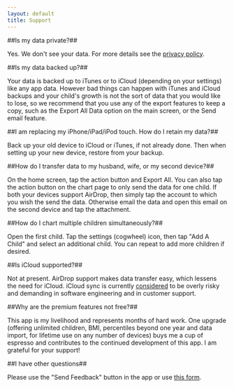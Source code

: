 ```yaml
---
layout: default
title: Support
---
```

##Is my data private?##

Yes. We don't see your data. For more details see the [privacy policy](/privacy).

##Is my data backed up?##

Your data is backed up to iTunes or to iCloud (depending on your settings) like any app data. However bad things can happen with iTunes and iCloud backups and your child's growth is not the sort of data that you would like to lose, so we recommend that you use any of the export features to keep a copy, such as the Export All Data option on the main screen, or the Send email feature.

##I am replacing my iPhone/iPad/iPod touch. How do I retain my data?##

Back up your old device to iCloud or iTunes, if not already done. Then when setting up your new device, restore from your backup.

##How do I transfer data to my husband, wife, or my second device?##

On the home screen, tap the action button and Export All. You can also tap the action button on the chart page to only send the data for one child.
If both your devices support AirDrop, then simply tap the account to which you wish the send the data. Otherwise email the data and open this email on the second device and tap the attachment.

##How do I chart multiple children simultaneously?##

Open the first child. Tap the settings (cogwheel) icon, then tap "Add A Child" and select an additional child. You can repeat to add more children if desired.


##Is iCloud supported?##

Not at present. AirDrop support makes data transfer easy, which lessens the need for iCloud. iCloud sync is currently [considered](http://www.theverge.com/2013/3/26/4148628/why-doesnt-icloud-just-work) to be overly risky and demanding in software engineering and in customer support.

##Why are the premium features not free?##

This app is my livelihood and represents months of hard work. One upgrade (offering unlimited children, BMI, percentiles beyond one year and data import, for lifetime use on any number of devices) buys me a cup of espresso and contributes to the continued development of this app. I am grateful for your support!

##I have other questions##

Please use the "Send Feedback" button in the app or use [this form](http://www.clafou.com/contact.html).